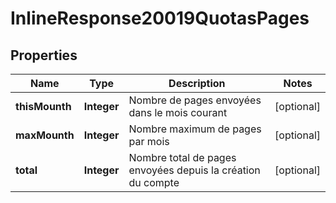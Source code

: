 # InlineResponse20019QuotasPages

## Properties
Name | Type | Description | Notes
------------ | ------------- | ------------- | -------------
**thisMounth** | **Integer** | Nombre de pages envoyées dans le mois courant |  [optional]
**maxMounth** | **Integer** | Nombre maximum de pages par mois |  [optional]
**total** | **Integer** | Nombre total de pages envoyées depuis la création du compte |  [optional]
